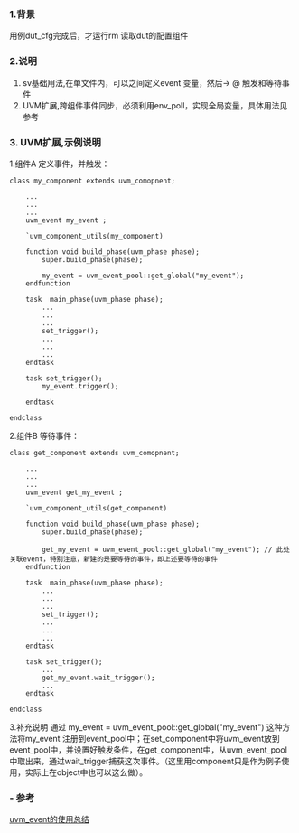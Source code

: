 ### 1.背景
用例dut_cfg完成后，才运行rm 读取dut的配置组件

### 2.说明
1. sv基础用法,在单文件内，可以之间定义event 变量，然后->  @ 触发和等待事件
2. UVM扩展,跨组件事件同步，必须利用env_poll，实现全局变量，具体用法见参考

### 3. UVM扩展,示例说明
1.组件A 定义事件，并触发：
~~~
class my_component extends uvm_comopnent;
 
    ...
    ...
    ...
    uvm_event my_event ;
    
    `uvm_component_utils(my_component)
 
    function void build_phase(uvm_phase phase);
        super.build_phase(phase);
        
        my_event = uvm_event_pool::get_global("my_event"); 
    endfunction
 
    task  main_phase(uvm_phase phase);
        ...
        ...
        ...
        set_trigger();     
        ...
        ...
        ...
    endtask
 
    task set_trigger();
        my_event.trigger();
 
    endtask
 
endclass
~~~

2.组件B 等待事件：
~~~
class get_component extends uvm_comopnent;
 
    ...
    ...
    ...
    uvm_event get_my_event ;
    
    `uvm_component_utils(get_component)
 
    function void build_phase(uvm_phase phase);
        super.build_phase(phase);
        
        get_my_event = uvm_event_pool::get_global("my_event"); // 此处关联event，特别注意，新建的是要等待的事件，即上述要等待的事件
    endfunction
 
    task  main_phase(uvm_phase phase);
        ...
        ...
        ...
        set_trigger();     
        ...
        ...
        ...
    endtask
 
    task set_trigger();
        ...
        get_my_event.wait_trigger();
        ...
    endtask
 
endclass
~~~
3.补充说明
 通过 my_event = uvm_event_pool::get_global("my_event") 这种方法将my_event 注册到event_pool中；在set_component中将uvm_event放到event_pool中，并设置好触发条件，在get_component中，从uvm_event_pool中取出来，通过wait_trigger捕获这次事件。（这里用component只是作为例子使用，实际上在object中也可以这么做）。


### - 参考
[uvm_event的使用总结](https://blog.csdn.net/zyj0oo0/article/details/120264318)
